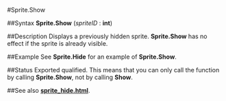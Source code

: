 
#Sprite.Show

##Syntax
**Sprite.Show** (*spriteID* : **int**)

##Description
Displays a previously hidden sprite. **Sprite.Show** has no effect if the sprite is already visible.

##Example
See **Sprite.Hide** for an example of **Sprite.Show**.

##Status
Exported qualified.
This means that you can only call the function by calling **Sprite.Show**, not by calling **Show**.

##See also
**[sprite_hide.html](Sprite.Hide)**.
